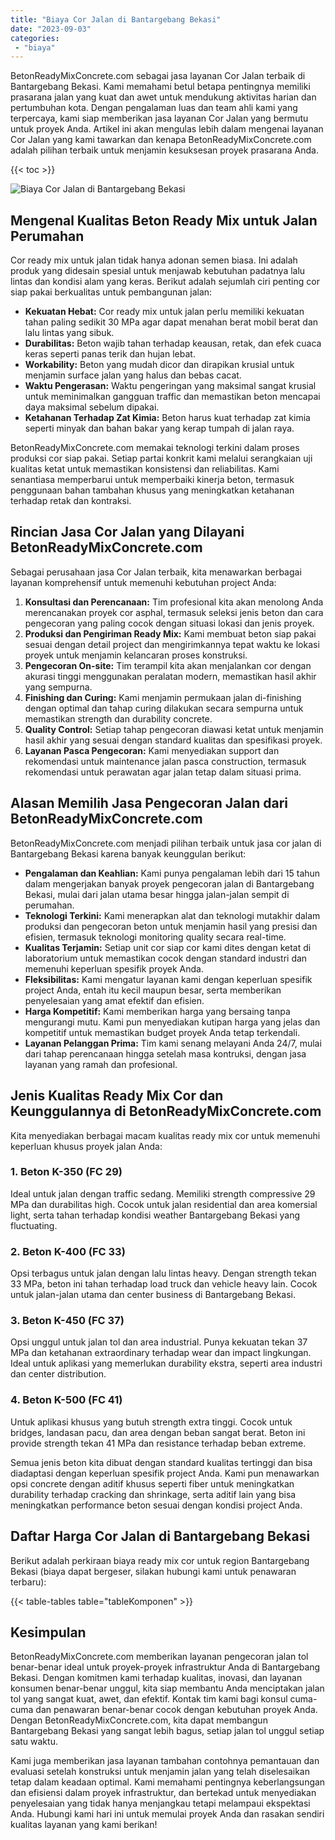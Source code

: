 ```yaml
---
title: "Biaya Cor Jalan di Bantargebang Bekasi"
date: "2023-09-03"
categories: 
 - "biaya"
---
```


BetonReadyMixConcrete.com sebagai jasa layanan Cor Jalan terbaik di Bantargebang Bekasi. Kami memahami betul betapa pentingnya memiliki prasarana jalan yang kuat dan awet untuk mendukung aktivitas harian dan pertumbuhan kota. Dengan pengalaman luas dan team ahli kami yang terpercaya, kami siap memberikan jasa layanan Cor Jalan yang bermutu untuk proyek Anda. Artikel ini akan mengulas lebih dalam mengenai layanan Cor Jalan yang kami tawarkan dan kenapa BetonReadyMixConcrete.com adalah pilihan terbaik untuk menjamin kesuksesan proyek prasarana Anda.

{{< toc >}}

![Biaya Cor Jalan di Bantargebang Bekasi](https://betoncor8.github.io/cor/harga-beton-readymix-concrete%20(21).png)

## Mengenal Kualitas Beton Ready Mix untuk Jalan Perumahan

Cor ready mix untuk jalan tidak hanya adonan semen biasa. Ini adalah produk yang didesain spesial untuk menjawab kebutuhan padatnya lalu lintas dan kondisi alam yang keras. Berikut adalah sejumlah ciri penting cor siap pakai berkualitas untuk pembangunan jalan:

- **Kekuatan Hebat:** Cor ready mix untuk jalan perlu memiliki kekuatan tahan paling sedikit 30 MPa agar dapat menahan berat mobil berat dan lalu lintas yang sibuk.
- **Durabilitas:** Beton wajib tahan terhadap keausan, retak, dan efek cuaca keras seperti panas terik dan hujan lebat.
- **Workability:** Beton yang mudah dicor dan dirapikan krusial untuk menjamin surface jalan yang halus dan bebas cacat.
- **Waktu Pengerasan:** Waktu pengeringan yang maksimal sangat krusial untuk meminimalkan gangguan traffic dan memastikan beton mencapai daya maksimal sebelum dipakai.
- **Ketahanan Terhadap Zat Kimia:** Beton harus kuat terhadap zat kimia seperti minyak dan bahan bakar yang kerap tumpah di jalan raya.

BetonReadyMixConcrete.com memakai teknologi terkini dalam proses produksi cor siap pakai. Setiap partai konkrit kami melalui serangkaian uji kualitas ketat untuk memastikan konsistensi dan reliabilitas. Kami senantiasa memperbarui untuk memperbaiki kinerja beton, termasuk penggunaan bahan tambahan khusus yang meningkatkan ketahanan terhadap retak dan kontraksi.

## Rincian Jasa Cor Jalan yang Dilayani BetonReadyMixConcrete.com

Sebagai perusahaan jasa Cor Jalan terbaik, kita menawarkan berbagai layanan komprehensif untuk memenuhi kebutuhan project Anda:

1. **Konsultasi dan Perencanaan:** Tim profesional kita akan menolong Anda merencanakan proyek cor asphal, termasuk seleksi jenis beton dan cara pengecoran yang paling cocok dengan situasi lokasi dan jenis proyek.
2. **Produksi dan Pengiriman Ready Mix:** Kami membuat beton siap pakai sesuai dengan detail project dan mengirimkannya tepat waktu ke lokasi proyek untuk menjamin kelancaran proses konstruksi.
3. **Pengecoran On-site:** Tim terampil kita akan menjalankan cor dengan akurasi tinggi menggunakan peralatan modern, memastikan hasil akhir yang sempurna.
4. **Finishing dan Curing:** Kami menjamin permukaan jalan di-finishing dengan optimal dan tahap curing dilakukan secara sempurna untuk memastikan strength dan durability concrete.
5. **Quality Control:** Setiap tahap pengecoran diawasi ketat untuk menjamin hasil akhir yang sesuai dengan standard kualitas dan spesifikasi proyek.
6. **Layanan Pasca Pengecoran:** Kami menyediakan support dan rekomendasi untuk maintenance jalan pasca construction, termasuk rekomendasi untuk perawatan agar jalan tetap dalam situasi prima.

## Alasan Memilih Jasa Pengecoran Jalan dari BetonReadyMixConcrete.com

BetonReadyMixConcrete.com menjadi pilihan terbaik untuk jasa cor jalan di Bantargebang Bekasi karena banyak keunggulan berikut:

- **Pengalaman dan Keahlian:** Kami punya pengalaman lebih dari 15 tahun dalam mengerjakan banyak proyek pengecoran jalan di Bantargebang Bekasi, mulai dari jalan utama besar hingga jalan-jalan sempit di perumahan.
- **Teknologi Terkini:** Kami menerapkan alat dan teknologi mutakhir dalam produksi dan pengecoran beton untuk menjamin hasil yang presisi dan efisien, termasuk teknologi monitoring quality secara real-time.
- **Kualitas Terjamin:** Setiap unit cor siap cor kami dites dengan ketat di laboratorium untuk memastikan cocok dengan standard industri dan memenuhi keperluan spesifik proyek Anda.
- **Fleksibilitas:** Kami mengatur layanan kami dengan keperluan spesifik project Anda, entah itu kecil maupun besar, serta memberikan penyelesaian yang amat efektif dan efisien.
- **Harga Kompetitif:** Kami memberikan harga yang bersaing tanpa mengurangi mutu. Kami pun menyediakan kutipan harga yang jelas dan kompetitif untuk memastikan budget proyek Anda tetap terkendali.
- **Layanan Pelanggan Prima:** Tim kami senang melayani Anda 24/7, mulai dari tahap perencanaan hingga setelah masa kontruksi, dengan jasa layanan yang ramah dan profesional.

## Jenis Kualitas Ready Mix Cor dan Keunggulannya di BetonReadyMixConcrete.com

Kita menyediakan berbagai macam kualitas ready mix cor untuk memenuhi keperluan khusus proyek jalan Anda:

### 1\. Beton K-350 (FC 29)

Ideal untuk jalan dengan traffic sedang. Memiliki strength compressive 29 MPa dan durabilitas high. Cocok untuk jalan residential dan area komersial light, serta tahan terhadap kondisi weather Bantargebang Bekasi yang fluctuating.

### 2\. Beton K-400 (FC 33)

Opsi terbagus untuk jalan dengan lalu lintas heavy. Dengan strength tekan 33 MPa, beton ini tahan terhadap load truck dan vehicle heavy lain. Cocok untuk jalan-jalan utama dan center business di Bantargebang Bekasi.

### 3\. Beton K-450 (FC 37)

Opsi unggul untuk jalan tol dan area industrial. Punya kekuatan tekan 37 MPa dan ketahanan extraordinary terhadap wear dan impact lingkungan. Ideal untuk aplikasi yang memerlukan durability ekstra, seperti area industri dan center distribution.

### 4\. Beton K-500 (FC 41)

Untuk aplikasi khusus yang butuh strength extra tinggi. Cocok untuk bridges, landasan pacu, dan area dengan beban sangat berat. Beton ini provide strength tekan 41 MPa dan resistance terhadap beban extreme.

Semua jenis beton kita dibuat dengan standard kualitas tertinggi dan bisa diadaptasi dengan keperluan spesifik project Anda. Kami pun menawarkan opsi concrete dengan aditif khusus seperti fiber untuk meningkatkan durability terhadap cracking dan shrinkage, serta aditif lain yang bisa meningkatkan performance beton sesuai dengan kondisi project Anda.

## Daftar Harga Cor Jalan di Bantargebang Bekasi

Berikut adalah perkiraan biaya ready mix cor untuk region Bantargebang Bekasi (biaya dapat bergeser, silakan hubungi kami untuk penawaran terbaru):

{{< table-tables table="tableKomponen" >}}

## Kesimpulan

BetonReadyMixConcrete.com memberikan layanan pengecoran jalan tol benar-benar ideal untuk proyek-proyek infrastruktur Anda di Bantargebang Bekasi. Dengan komitmen kami terhadap kualitas, inovasi, dan layanan konsumen benar-benar unggul, kita siap membantu Anda menciptakan jalan tol yang sangat kuat, awet, dan efektif. Kontak tim kami bagi konsul cuma-cuma dan penawaran benar-benar cocok dengan kebutuhan proyek Anda. Dengan BetonReadyMixConcrete.com, kita dapat membangun Bantargebang Bekasi yang sangat lebih bagus, setiap jalan tol unggul setiap satu waktu.

Kami juga memberikan jasa layanan tambahan contohnya pemantauan dan evaluasi setelah konstruksi untuk menjamin jalan yang telah diselesaikan tetap dalam keadaan optimal. Kami memahami pentingnya keberlangsungan dan efisiensi dalam proyek infrastruktur, dan bertekad untuk menyediakan penyelesaian yang tidak hanya menjangkau tetapi melampaui ekspektasi Anda. Hubungi kami hari ini untuk memulai proyek Anda dan rasakan sendiri kualitas layanan yang kami berikan!
